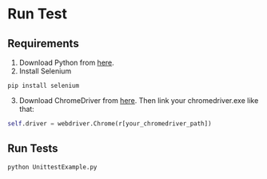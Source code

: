 # Run Test

## Requirements

1. Download Python from [here](https://www.python.org/downloads/).
2. Install Selenium
```shell
pip install selenium
```
3. Download ChromeDriver from [here](https://chromedriver.chromium.org/downloads). Then link your chromedriver.exe like that:
```python
self.driver = webdriver.Chrome(r[your_chromedriver_path])
```


## Run Tests
```shell
python UnittestExample.py 
```
